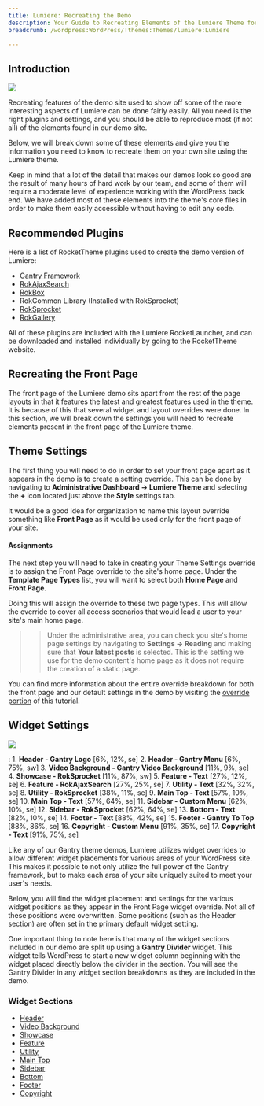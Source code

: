 ```yaml
---
title: Lumiere: Recreating the Demo
description: Your Guide to Recreating Elements of the Lumiere Theme for WordPress
breadcrumb: /wordpress:WordPress/!themes:Themes/lumiere:Lumiere

---
```


Introduction
-----

![][theme2]

Recreating features of the demo site used to show off some of the more interesting aspects of Lumiere can be done fairly easily. All you need is the right plugins and settings, and you should be able to reproduce most (if not all) of the elements found in our demo site. 

Below, we will break down some of these elements and give you the information you need to know to recreate them on your own site using the Lumiere theme.

Keep in mind that a lot of the detail that makes our demos look so good are the result of many hours of hard work by our team, and some of them will require a moderate level of experience working with the WordPress back end. We have added most of these elements into the theme's core files in order to make them easily accessible without having to edit any code.

Recommended Plugins
-----

Here is a list of RocketTheme plugins used to create the demo version of Lumiere:

* [Gantry Framework][gantry]
* [RokAjaxSearch][rokajaxsearch]
* [RokBox][rokbox]
* RokCommon Library (Installed with RokSprocket)
* [RokSprocket][roksprocket]
* [RokGallery][gallery]

All of these plugins are included with the Lumiere RocketLauncher, and can be downloaded and installed individually by going to the RocketTheme website.

Recreating the Front Page
-----

The front page of the Lumiere demo sits apart from the rest of the page layouts in that it features the latest and greatest features used in the theme. It is because of this that several widget and layout overrides were done. In this section, we will break down the settings you will need to recreate elements present in the front page of the Lumiere theme.

Theme Settings
-----

The first thing you will need to do in order to set your front page apart as it appears in the demo is to create a setting override. This can be done by navigating to **Administrative Dashboard -> Lumiere Theme** and selecting the **+** icon located just above the **Style** settings tab. 

It would be a good idea for organization to name this layout override something like **Front Page** as it would be used only for the front page of your site.

#### Assignments

The next step you will need to take in creating your Theme Settings override is to assign the Front Page override to the site's home page. Under the **Template Page Types** list, you will want to select both **Home Page** and **Front Page**.

Doing this will assign the override to these two page types. This will allow the override to cover all access scenarios that would lead a user to your site's main home page.

>> Under the administrative area, you can check you site's home page settings by navigating to **Settings -> Reading** and making sure that **Your latest posts** is selected. This is the setting we use for the demo content's home page as it does not require the creation of a static page.

You can find more information about the entire override breakdown for both the front page and our default settings in the demo by visiting the [override portion][demooverride] of this tutorial.

Widget Settings
-----

![][Lumiere]

:   1. **Header - Gantry Logo** [6%, 12%, se]
    2. **Header - Gantry Menu** [6%, 75%, sw]
    3. **Video Background - Gantry Video Background** [11%, 9%, se]
    4. **Showcase - RokSprocket** [11%, 87%, sw]
    5. **Feature - Text** [27%, 12%, se]
    6. **Feature - RokAjaxSearch** [27%, 25%, se]
    7. **Utility - Text** [32%, 32%, se]
    8. **Utility - RokSprocket** [38%, 11%, se]
    9. **Main Top - Text** [57%, 10%, se]
    10. **Main Top - Text** [57%, 64%, se]
    11. **Sidebar - Custom Menu** [62%, 10%, se]
    12. **Sidebar - RokSprocket** [62%, 64%, se]
    13. **Bottom - Text** [82%, 10%, se]
    14. **Footer - Text** [88%, 42%, se]
    15. **Footer - Gantry To Top** [88%, 86%, se]
    16. **Copyright - Custom Menu** [91%, 35%, se]
    17. **Copyright - Text** [91%, 75%, se]

Like any of our Gantry theme demos, Lumiere utilizes widget overrides to allow different widget placements for various areas of your WordPress site. This makes it possible to not only utilize the full power of the Gantry framework, but to make each area of your site uniquely suited to meet your user's needs.

Below, you will find the widget placement and settings for the various widget positions as they appear in the Front Page widget override. Not all of these positions were overwritten. Some positions (such as the Header section) are often set in the primary default widget setting.

One important thing to note here is that many of the widget sections included in our demo are split up using a **Gantry Divider** widget. This widget tells WordPress to start a new widget column beginning with the widget placed directly below the divider in the section. You will see the Gantry Divider in any widget section breakdowns as they are included in the demo.

### Widget Sections

* [Header][header]
* [Video Background][video]
* [Showcase][showcase]
* [Feature][feature]
* [Utility][utility]
* [Main Top][maintop]
* [Sidebar][sidebar]
* [Bottom][bottom]
* [Footer][footer]
* [Copyright][copyright]

[gantry]: http://gantry-framework.org/download
[rokajaxsearch]: http://www.rockettheme.com/wordpress-downloads/plugins/free/2624-rokajaxsearch
[rokbox]: http://www.rockettheme.com/wordpress-downloads/plugins/free/2625-rokbox
[roksprocket]: http://www.rockettheme.com/wordpress-downloads/plugins/free/3228-roksprocket
[Lumiere]: assets/lumiere.jpeg
[theme2]: assets/lumiere2.jpeg
[roksprocket]: ../../plugins/roksprocket/
[gallery]: http://www.rockettheme.com/wordpress-downloads/plugins/club/2837-rokgallery
[faq]: faq.md
[menu]: ../../start/menu.md
[override]: http://gantry-framework.org/documentation/wordpress/configure/
[showcase]: demo_showcase.md
[feature]: demo_feature.md
[sidebar]: demo_sidebar.md
[footer]: demo_footer.md
[header]: demo_header.md
[video]: demo_video.md
[utility]: demo_utility.md
[maintop]: demo_maintop.md
[bottom]: demo_bottom.md
[copyright]: demo_copyright.md
[demooverride]: demo_override.md